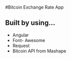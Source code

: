 #Bitcoin Exchange Rate App

## Built by using...
  - Angular
  - Font- Awesome
  - Request
  - Bitcoin API from Mashape